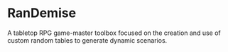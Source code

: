 # RanDemise
A tabletop RPG game-master toolbox focused on the creation and use of custom random tables to generate dynamic scenarios.
